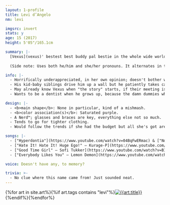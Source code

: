 ```yaml
---
layout: 1-profile
title: Levi d’Angelo
nm: levi

imgsrc: invert
stats: y
age: 15 (2017)
height: 5'05"/165.1cm

summary: |-
  [Vexus](vexus)' bestest best buddy pal bestie in the whole wide world, which makes Vexus a very lucky guy.
  
  (Side note: Uses both he/him and she/her pronouns. It alternates in the notes below.)

info: |-
  - Horrifically underappreciated, in her own opinion; doesn't bother with most people. Often mistaken for a shy, quiet nerd; the masses misunderstand her motive.
  - His kid-baby siblings drive him up a wall but he patiently takes care of them anyway, like a good obedient child who doesn't deserve to be yelled at. *Hates* sucking up to adults like this, but desperate times...
  - May already know Vexus when "the story" starts, if their meeting isn't some type of catalyst. One day Vexus played hooky, which Levi assumed proved his rebel credentials; subsequently, Levi bestowed upon him an introduction in the name of friendship. Alas, some first impressions were not meant to be.
  - Wants to be a dentist when he grows up, because the damn dummies who worked on *his* teeth didn't do it right and now he's *gotta* show them how it's done. Med school sounds like a pain in the ass, though; he just wants to skip to scum-scraping.

design: |-
  - <b>main shape</b>: None in particular, kind of a mishmash.
  - <b>color association(s)</b>: Saturated purple.
  - A Nerd™; glasses and braces are key, everything else not so much.
  - Tends to go for tighter clothing.
  - Would follow the trends if she had the budget but all she's got are these shitty hand-me-down sneakers. ---No, actually, fuck the mainstream and their overpriced fabrics. Trends are for posers.

songs: |-
  - ["Hyperdontia"](https://www.youtube.com/watch?v=04BqFwERmac) & ["Novocaine"](https://www.youtube.com/watch?v=UdpwOLSKMLA) – Ghost-P
  - ["Hate It! Hate It! Huge Ego!" – Kurage-P](https://www.youtube.com/watch?v=uV6O9wHPSMk)
  - ["Good Time Girl" – Sofi Tukker](https://www.youtube.com/watch?v=B1vDFDAWlQg)
  - ["Everybody Likes You" – Lemon Demon](https://www.youtube.com/watch?v=4xElp-lYnyE)

voice: Doesn't have any, to memory?

trivia: >-
  - No clue where this name came from! Just sounded neat.
---
```

<div id="gallery">{%for art in site.art%}{%if art.tags contains "levi"%}<a href="{{art.url}}"><img src="{%include url.html%}/assets/img/art/{{art.date|date:"%F"}}-tn-{{page.nm}}.jpg" alt="{{art.title}}"/></a>{%endif%}{%endfor%}</div>